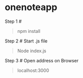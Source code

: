 # onenoteapp

Step 1 #
> npm install

Step 2 # Start .js file
> Node index.js

Step 3 # Open address on Browser
> localhost:3000

